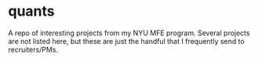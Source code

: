 # quants
A repo of interesting projects from my NYU MFE program. Several projects are not listed here, but these are just the handful that I frequently send to recruiters/PMs.
